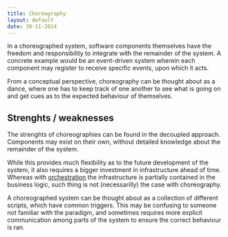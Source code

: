 ```yaml
---
title: Choreography
layout: default
date: 30-11-2024
---
```


In a choreographed system, software components themselves have the freedom and responsibility to integrate with the remainder of the system. A concrete example would be an event-driven system wherein each component may register to receive specific events, upon which it acts.

From a conceptual perspective, choreography can be thought about as a dance, where one has to keep track of one another to see what is going on and get cues as to the expected behaviour of themselves.

## Strenghts / weaknesses
The strenghts of choreographies can be found in the decoupled approach. Components may exist on their own, without detailed knowledge about the remainder of the system.

While this provides much flexibility as to the future development of the system, it also requires a bigger investment in infrastructure ahead of time. Whereas with [orchestration](/notes/software/orchestration) the infrastructure is partially contained in the business logic, such thing is not (necessarilly) the case with choreography.

A choreographed system can be thought about as a collection of different scripts, which have common triggers. This may be confusing to someone not familiar with the paradigm, and sometimes requires more explicit communication among parts of the system to ensure the correct behaviour is ran.
